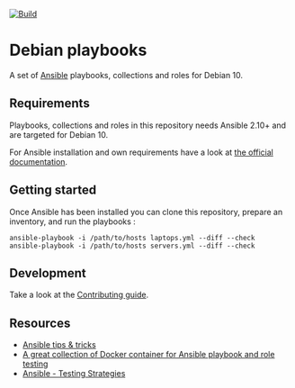 [![Build](https://github.com/marcwrobel/debian-playbooks/workflows/CI/badge.svg)](https://github.com/marcwrobel/debian-playbooks/actions)

# Debian playbooks

A set of [Ansible](https://www.ansible.com/) playbooks, collections and roles for Debian 10.

## Requirements

Playbooks, collections and roles in this repository needs Ansible 2.10+ and are targeted for Debian 10.

For Ansible installation and own requirements have a look at [the official documentation](https://docs.ansible.com/ansible/latest/installation_guide/intro_installation.html).

## Getting started

Once Ansible has been installed you can clone this repository, prepare an inventory, and run the
playbooks :

    ansible-playbook -i /path/to/hosts laptops.yml --diff --check
    ansible-playbook -i /path/to/hosts servers.yml --diff --check

## Development

Take a look at the [Contributing guide](/CONTRIBUTING.md).

## Resources

- [Ansible tips & tricks](https://www.marcwrobel.fr/ansible)
- [A great collection of Docker container for Ansible playbook and role testing](https://hub.docker.com/u/geerlingguy)
- [Ansible - Testing Strategies](https://docs.ansible.com/ansible/latest/reference_appendices/test_strategies.html)
